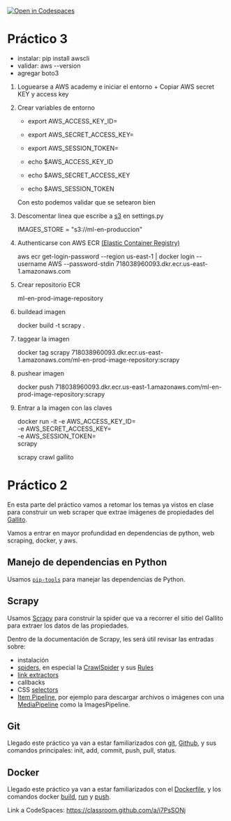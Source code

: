 [![Open in Codespaces](https://classroom.github.com/assets/launch-codespace-7f7980b617ed060a017424585567c406b6ee15c891e84e1186181d67ecf80aa0.svg)](https://classroom.github.com/open-in-codespaces?assignment_repo_id=11759554)

# Práctico 3 

- instalar: pip install awscli
- validar: aws --version
- agregar boto3

1. Loguearse a AWS academy e iniciar el entorno + Copiar AWS secret KEY y access key 

2. Crear variables de entorno 

	- export AWS_ACCESS_KEY_ID= <YOUR-KEY>
	- export AWS_SECRET_ACCESS_KEY= <YOUR-KEY>
	- export AWS_SESSION_TOKEN= <YOUR-TOKEN>

	- echo $AWS_ACCESS_KEY_ID
	- echo $AWS_SECRET_ACCESS_KEY
	- echo $AWS_SESSION_TOKEN


	Con esto podemos validar que se setearon bien


3. Descomentar linea que escribe a [s3](https://aws.amazon.com/es/s3/) en settings.py
	
	IMAGES_STORE = "s3://ml-en-produccion"


4. Authenticarse con AWS ECR [(Elastic Container Registry)](https://aws.amazon.com/es/ecr/)

	aws ecr get-login-password --region us-east-1 | docker login --username AWS --password-stdin 718038960093.dkr.ecr.us-east-1.amazonaws.com


5. Crear repositorio ECR 

	ml-en-prod-image-repository
	
5. buildead imagen 

	docker build -t scrapy .

6. taggear la imagen

	docker tag scrapy 718038960093.dkr.ecr.us-east-1.amazonaws.com/ml-en-prod-image-repository:scrapy

7. pushear imagen


	docker push 718038960093.dkr.ecr.us-east-1.amazonaws.com/ml-en-prod-image-repository:scrapy


8. Entrar a la imagen con las claves

	docker run -it -e AWS_ACCESS_KEY_ID=<YOUR-KEY> \
-e AWS_SECRET_ACCESS_KEY=<YOUR-KEY> \
-e AWS_SESSION_TOKEN=<YOUR-TOKEN> \
scrapy

	scrapy crawl gallito





# Práctico 2

En esta parte del práctico vamos a retomar los temas ya vistos en clase para construir un web scraper que extrae imágenes de propiedades del [Gallito](gallito.com.uy/).

Vamos a entrar en mayor profundidad en dependencias de python, web scraping, docker, y aws.

## Manejo de dependencias en Python
Usamos [`pip-tools`](https://pip-tools.readthedocs.io/en/latest/) para manejar las dependencias de Python. 
## Scrapy

Usamos [Scrapy](https://docs.scrapy.org/en/latest/) para construir la spider que va a recorrer el sitio del Gallito para extraer los datos de las propiedades.

Dentro de la documentación de Scrapy, les será útil revisar las entradas sobre:
* instalación
* [spiders](https://docs.scrapy.org/en/latest/topics/spiders.html), en especial la [CrawlSpider](https://docs.scrapy.org/en/latest/topics/spiders.html#crawlspider) y sus [Rules](https://docs.scrapy.org/en/latest/topics/spiders.html#crawling-rules)
* [link extractors](https://docs.scrapy.org/en/latest/topics/link-extractors.html)
* callbacks
* CSS [selectors](https://docs.scrapy.org/en/latest/topics/selectors.html)
* [Item Pipeline](https://docs.scrapy.org/en/latest/topics/item-pipeline.html), por ejemplo para descargar archivos o imágenes con una [MediaPipeline](https://docs.scrapy.org/en/latest/topics/media-pipeline.html) como la ImagesPipeline.

## Git

Llegado este práctico ya van a estar familiarizados con [git](https://git-scm.com/docs), [Github](https://github.com/), y sus comandos principales: init, add, commit, push, pull, status.

## Docker

Llegado este práctico ya van a estar familiarizados con el [Dockerfile](https://docs.docker.com/engine/reference/builder/), y los comandos docker [build](https://docs.docker.com/engine/reference/commandline/build/), [run](https://docs.docker.com/engine/reference/commandline/run/) y [push](https://docs.docker.com/engine/reference/commandline/push/). 

Link a CodeSpaces: https://classroom.github.com/a/i7PsSONj
